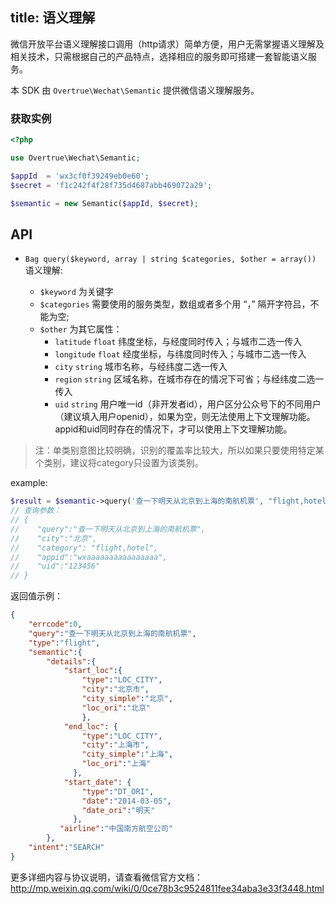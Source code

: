 title: 语义理解
---

微信开放平台语义理解接口调用（http请求）简单方便，用户无需掌握语义理解及相关技术，只需根据自己的产品特点，选择相应的服务即可搭建一套智能语义服务。

本 SDK 由 `Overtrue\Wechat\Semantic` 提供微信语义理解服务。

### 获取实例

```php
<?php

use Overtrue\Wechat\Semantic;

$appId  = 'wx3cf0f39249eb0e60';
$secret = 'f1c242f4f28f735d4687abb469072a29';

$semantic = new Semantic($appId, $secret);
```


## API

+ `Bag query($keyword, array | string $categories, $other = array())` 语义理解:

  + `$keyword` 为关键字
  + `$categories` 需要使用的服务类型，数组或者多个用 “，” 隔开字符吕，不能为空;
  + `$other` 为其它属性：
    + `latitude`  `float`  纬度坐标，与经度同时传入；与城市二选一传入
    + `longitude`  `float`  经度坐标，与纬度同时传入；与城市二选一传入
    + `city`   `string`  城市名称，与经纬度二选一传入
    + `region` `string`  区域名称，在城市存在的情况下可省；与经纬度二选一传入
    + `uid`  `string` 用户唯一id（非开发者id），用户区分公众号下的不同用户（建议填入用户openid），如果为空，则无法使用上下文理解功能。appid和uid同时存在的情况下，才可以使用上下文理解功能。

> 注：单类别意图比较明确，识别的覆盖率比较大，所以如果只要使用特定某个类别，建议将category只设置为该类别。

example:

```php
$result = $semantic->query('查一下明天从北京到上海的南航机票', "flight,hotel", array('city' => '北京', 'uid' => '123456'));
// 查询参数：
// {
//    "query":"查一下明天从北京到上海的南航机票",
//    "city":"北京",
//    "category": "flight,hotel",
//    "appid":"wxaaaaaaaaaaaaaaaa",
//    "uid":"123456"
// }
```
返回值示例：

```json
{
    "errcode":0,
    "query":"查一下明天从北京到上海的南航机票",
    "type":"flight",
    "semantic":{
        "details":{
            "start_loc":{
                "type":"LOC_CITY",
                "city":"北京市",
                "city_simple":"北京",
                "loc_ori":"北京"
                },
            "end_loc": {
                "type":"LOC_CITY",
                "city":"上海市",
                "city_simple":"上海",
                "loc_ori":"上海"
              },
            "start_date": {
                "type":"DT_ORI",
                "date":"2014-03-05",
                "date_ori":"明天"
              },
           "airline":"中国南方航空公司"
        },
    "intent":"SEARCH"
}
```

更多详细内容与协议说明，请查看微信官方文档：http://mp.weixin.qq.com/wiki/0/0ce78b3c9524811fee34aba3e33f3448.html